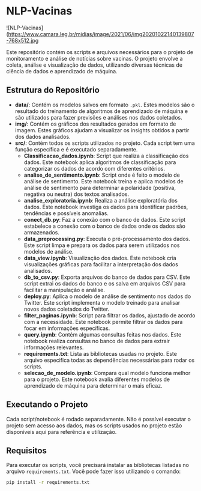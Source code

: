 # NLP-Vacinas

![NLP-Vacinas](https://www.camara.leg.br/midias/image/2021/06/img20201022140139807-768x512.jpg

Este repositório contém os scripts e arquivos necessários para o projeto de monitoramento e análise de notícias sobre vacinas. O projeto envolve a coleta, análise e visualização de dados, utilizando diversas técnicas de ciência de dados e aprendizado de máquina.

## Estrutura do Repositório

- **data/**: Contém os modelos salvos em formato `.pkl`. Estes modelos são o resultado do treinamento de algoritmos de aprendizado de máquina e são utilizados para fazer previsões e análises nos dados coletados.
- **img/**: Contém os gráficos dos resultados gerados em formato de imagem. Estes gráficos ajudam a visualizar os insights obtidos a partir dos dados analisados.
- **src/**: Contém todos os scripts utilizados no projeto. Cada script tem uma função específica e é executado separadamente.
  - **Classificacao_dados.ipynb**: Script que realiza a classificação dos dados. Este notebook aplica algoritmos de classificação para categorizar os dados de acordo com diferentes critérios.
  - **analise_de_sentimento.ipynb**: Script onde é feito o modelo de análise de sentimento. Este notebook treina e aplica modelos de análise de sentimento para determinar a polaridade (positiva, negativa ou neutra) dos textos analisados.
  - **analise_exploratoria.ipynb**: Realiza a análise exploratória dos dados. Este notebook investiga os dados para identificar padrões, tendências e possíveis anomalias.
  - **conect_db.py**: Faz a conexão com o banco de dados. Este script estabelece a conexão com o banco de dados onde os dados são armazenados.
  - **data_preprocessing.py**: Executa o pré-processamento dos dados. Este script limpa e prepara os dados para serem utilizados nos modelos de análise.
  - **data_view.ipynb**: Visualização dos dados. Este notebook cria visualizações gráficas para facilitar a interpretação dos dados analisados.
  - **db_to_csv.py**: Exporta arquivos do banco de dados para CSV. Este script extrai os dados do banco e os salva em arquivos CSV para facilitar a manipulação e análise.
  - **deploy.py**: Aplica o modelo de análise de sentimento nos dados do Twitter. Este script implementa o modelo treinado para analisar novos dados coletados do Twitter.
  - **filter_paginas.ipynb**: Script para filtrar os dados, ajustado de acordo com a necessidade. Este notebook permite filtrar os dados para focar em informações específicas.
  - **query.ipynb**: Contém algumas consultas feitas nos dados. Este notebook realiza consultas no banco de dados para extrair informações relevantes.
  - **requirements.txt**: Lista as bibliotecas usadas no projeto. Este arquivo especifica todas as dependências necessárias para rodar os scripts.
  - **selecao_de_modelo.ipynb**: Compara qual modelo funciona melhor para o projeto. Este notebook avalia diferentes modelos de aprendizado de máquina para determinar o mais eficaz.

## Executando o Projeto

Cada script/notebook é rodado separadamente. Não é possível executar o projeto sem acesso aos dados, mas os scripts usados no projeto estão disponíveis aqui para referência e utilização.

## Requisitos

Para executar os scripts, você precisará instalar as bibliotecas listadas no arquivo `requirements.txt`. Você pode fazer isso utilizando o comando:

```bash
pip install -r requirements.txt
